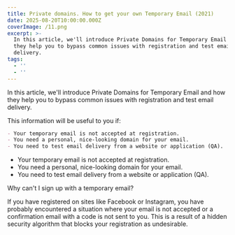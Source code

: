 ```yaml
---
title: Private domains. How to get your own Temporary Email (2021)
date: 2025-08-20T10:00:00.000Z
coverImage: /11.png
excerpt: >-
  In this article, we'll introduce Private Domains for Temporary Email and how
  they help you to bypass common issues with registration and test email
  delivery.
tags:
  - ''
  - ''
---
```


In this article, we'll introduce Private Domains for Temporary Email and how they help you to bypass common issues with registration and test email delivery.

This information will be useful to you if:

```markdown
- Your temporary email is not accepted at registration.
- You need a personal, nice-looking domain for your email.
- You need to test email delivery from a website or application (QA).

```

* Your temporary email is not accepted at registration.
* You need a personal, nice-looking domain for your email.
* You need to test email delivery from a website or application (QA).

Why can't I sign up with a temporary email?

If you have registered on sites like Facebook or Instagram, you have probably encountered a situation where your email is not accepted or a confirmation email with a code is not sent to you. This is a result of a hidden security algorithm that blocks your registration as undesirable.

